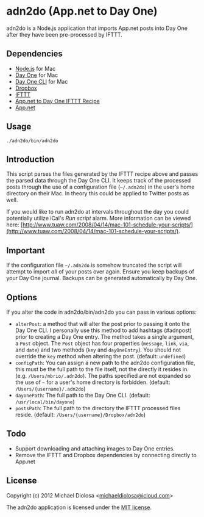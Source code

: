 adn2do (App.net to Day One)
===

adn2do is a Node.js application that imports App.net posts into Day One after they have been pre-processed by IFTTT.

Dependencies
---

- [Node.js](http://nodejs.org) for Mac
- [Day One](http://dayoneapp.com/) for Mac
- [Day One CLI](http://dayoneapp.com/tools/) for Mac
- [Dropbox](http://dropbox.com)
- [IFTTT](http://ifttt.com)
- [App.net to Day One IFTTT Recipe](https://ifttt.com/recipes/54353)
- [App.net](http://app.net)

Usage
---

`./adn2do/bin/adn2do`

Introduction
---

This script parses the files generated by the IFTTT recipe above and passes the parsed data through the Day One CLI. It keeps track of the processed posts through the use of a configuration file (`~/.adn2do`) in the user's home directory on their Mac. In theory this could be applied to Twitter posts as well.

If you would like to run adn2do at intervals throughout the day you could potentially utilize iCal's *Run script* alarm. More information can be viewed here: [http://www.tuaw.com/2008/04/14/mac-101-schedule-your-scripts/](http://www.tuaw.com/2008/04/14/mac-101-schedule-your-scripts/).

Important
---

If the configuration file `~/.adn2do` is somehow truncated the script will attempt to import *all* of your posts over again. Ensure you keep backups of your Day One journal. Backups can be generated automatically by Day One.

Options
---

If you alter the code in adn2do/bin/adn2do you can pass in various options:

- `alterPost`: a method that will alter the post prior to passing it onto the Day One CLI. I personally use this method to add hashtags (#adnpost) prior to creating a Day One entry. The method takes a single argument, a `Post` object. The `Post` object has four properties (`message`, `link`, `via`, and `date`) and two methods (`key` and `dayOneEntry`). You should not override the `key` method when altering the post. (default: `undefined`)
- `configPath`: You can assign a new path to the adn2do configuration file, this must be the full path to the file itself, not the directly it resides in. (e.g. `/Users/mbrio/.adn2do`). The paths specified are not expanded so the use of `~` for a user's home directory is forbidden. (default: `/Users/{username}/.adn2do`)
- `dayonePath`: The full path to the Day One CLI. (default: `/usr/local/bin/dayone`)
- `postsPath`: The full path to the directory the IFTTT processed files reside. (default: `/Users/{username}/Dropbox/adn2do`)

Todo
---

- Support downloading and attaching images to Day One entries.
- Remove the IFTTT and Dropbox dependencies by connecting directly to App.net

License
---
Copyright (c) 2012 Michael Diolosa <[michaeldiolosa@icloud.com](michaeldiolosa@icloud.com)>

The adn2do application is licensed under the [MIT license](http://opensource.org/licenses/MIT).